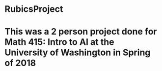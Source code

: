 # RubicsProject
# This was a 2 person project done for Math 415: Intro to AI at the University of Washington in Spring of 2018
